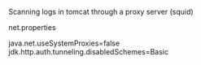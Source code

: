 Scanning logs in tomcat through a proxy server (squid)

net.properties

java.net.useSystemProxies=false
jdk.http.auth.tunneling.disabledSchemes=Basic
